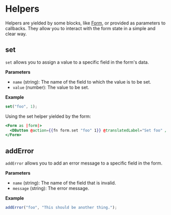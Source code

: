 # Helpers

Helpers are yielded by some blocks, like [Form](./form), or provided as parameters to callbacks. They allow you to interact with the form state in a simple and clear way.

## set

`set` allows you to assign a value to a specific field in the form's data.

**Parameters**

- `name` (string): The name of the field to which the value is to be set.
- `value` (number): The value to be set.

**Example**

```javascript
set("foo", 1);
```

Using the set helper yielded by the form:

```hbs
<Form as |form|>
  <DButton @action={{fn form.set "foo" 1}} @translatedLabel="Set foo" />
</Form>
```

## addError

`addError` allows you to add an error message to a specific field in the form.

**Parameters**

- `name` (string): The name of the field that is invalid.
- `message` (string): The error message.

**Example**

```javascript
addError("foo", "This should be another thing.");
```
